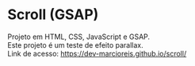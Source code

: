 # Scroll (GSAP)
Projeto em HTML, CSS, JavaScript e GSAP.<br>
Este projeto é um teste de efeito parallax.<br>
Link de acesso: https://dev-marcioreis.github.io/scroll/
